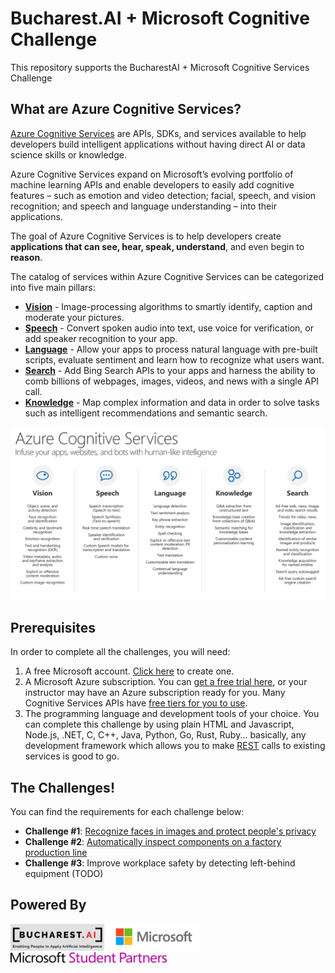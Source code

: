# Bucharest.AI + Microsoft Cognitive Challenge

This repository supports the BucharestAI + Microsoft Cognitive Services Challenge

## What are Azure Cognitive Services?

[Azure Cognitive Services](https://azure.microsoft.com/en-us/services/cognitive-services/) are APIs, SDKs, and services available to help developers build intelligent applications without having direct AI or data science skills or knowledge.

Azure Cognitive Services expand on Microsoft’s evolving portfolio of machine learning APIs and enable developers to easily add cognitive features – such as emotion and video detection; facial, speech, and vision recognition; and speech and language understanding – into their applications.

The goal of Azure Cognitive Services is to help developers create **applications that can see, hear, speak, understand**, and even begin to **reason**. 

The catalog of services within Azure Cognitive Services can be categorized into five main pillars:

* **[Vision](https://azure.microsoft.com/en-us/services/cognitive-services/directory/vision/)** - Image-processing algorithms to smartly identify, caption and moderate your pictures.
* **[Speech](https://azure.microsoft.com/en-us/services/cognitive-services/directory/speech/)** - Convert spoken audio into text, use voice for verification, or add speaker recognition to your app.
* **[Language](https://azure.microsoft.com/en-us/services/cognitive-services/directory/lang/)** - Allow your apps to process natural language with pre-built scripts, evaluate sentiment and learn how to recognize what users want.
* **[Search](https://azure.microsoft.com/en-us/services/cognitive-services/directory/search/)** - Add Bing Search APIs to your apps and harness the ability to comb billions of webpages, images, videos, and news with a single API call.
* **[Knowledge](https://azure.microsoft.com/en-us/services/cognitive-services/directory/know/)** - Map complex information and data in order to solve tasks such as intelligent recommendations and semantic search.

![Microsoft Cognitive Services](media/cognitive-1.png)

## Prerequisites

In order to complete all the challenges, you will need:

1. A free Microsoft account. [Click here](https://account.microsoft.com/account) to create one.
2. A Microsoft Azure subscription. You can [get a free trial here](https://azure.microsoft.com/en-us/free/), or your instructor may have an Azure subscription ready for you. Many Cognitive Services APIs have [free tiers for you to use](https://azure.microsoft.com/en-us/try/cognitive-services/).
3. The programming language and development tools of your choice. You can complete this challenge by using plain HTML and Javascript, Node.js, .NET, C, C++, Java, Python, Go, Rust, Ruby... basically, any development framework which allows you to make [REST](https://www.restapitutorial.com/) calls to existing services is good to go.

## The Challenges!

You can find the requirements for each challenge below:

* **Challenge #1**: [Recognize faces in images and protect people's privacy](FaceDetection.md)
* **Challenge #2**: [Automatically inspect components on a factory production line](VisualInspection.md)
* **Challenge #3**: Improve workplace safety by detecting left-behind equipment (TODO)

## Powered By

<p float="left">
  <img valign="middle" src="media/bucharestai.png" width="150"/>
  <img valign="middle" src="media/microsoft.png" width="150" />
  <img valign="middle" src="media/msp.png" width="250" />
</p>